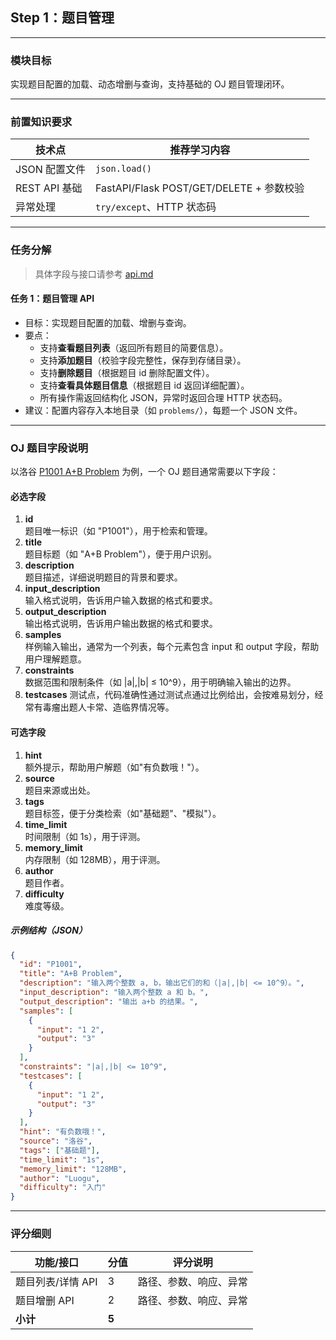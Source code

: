 ## Step 1：题目管理

---

### 模块目标

实现题目配置的加载、动态增删与查询，支持基础的 OJ 题目管理闭环。

---

### 前置知识要求

| 技术点         | 推荐学习内容           |
| -------------- | ---------------------- |
| JSON 配置文件   | `json.load()`          |
| REST API 基础   | FastAPI/Flask POST/GET/DELETE + 参数校验 |
| 异常处理        | `try/except`、HTTP 状态码 |

---

### 任务分解

> 具体字段与接口请参考 [api.md](../api.md)

#### 任务 1：题目管理 API
- 目标：实现题目配置的加载、增删与查询。
- 要点：
  - 支持**查看题目列表**（返回所有题目的简要信息）。
  - 支持**添加题目**（校验字段完整性，保存到存储目录）。
  - 支持**删除题目**（根据题目 id 删除配置文件）。
  - 支持**查看具体题目信息**（根据题目 id 返回详细配置）。
  - 所有操作需返回结构化 JSON，异常时返回合理 HTTP 状态码。
- 建议：配置内容存入本地目录（如 `problems/`），每题一个 JSON 文件。

---

### OJ 题目字段说明

以洛谷 [P1001 A+B Problem](https://www.luogu.com.cn/problem/P1001) 为例，一个 OJ 题目通常需要以下字段：

#### 必选字段

1. **id**  
   题目唯一标识（如 "P1001"），用于检索和管理。
2. **title**  
   题目标题（如 "A+B Problem"），便于用户识别。
3. **description**  
   题目描述，详细说明题目的背景和要求。
4. **input_description**  
   输入格式说明，告诉用户输入数据的格式和要求。
5. **output_description**  
   输出格式说明，告诉用户输出数据的格式和要求。
6. **samples**  
   样例输入输出，通常为一个列表，每个元素包含 input 和 output 字段，帮助用户理解题意。
7. **constraints**  
   数据范围和限制条件（如 |a|,|b| ≤ 10^9），用于明确输入输出的边界。
8. **testcases**
   测试点，代码准确性通过测试点通过比例给出，会按难易划分，经常有毒瘤出题人卡常、造临界情况等。

#### 可选字段

1. **hint**  
   额外提示，帮助用户解题（如"有负数哦！"）。
2. **source**  
   题目来源或出处。
3. **tags**  
   题目标签，便于分类检索（如"基础题"、"模拟"）。
4. **time_limit**  
   时间限制（如 1s），用于评测。
5. **memory_limit**  
   内存限制（如 128MB），用于评测。
6. **author**  
   题目作者。
7. **difficulty**  
   难度等级。

##### 示例结构（JSON）

```json
{
  "id": "P1001",
  "title": "A+B Problem",
  "description": "输入两个整数 a, b，输出它们的和（|a|,|b| <= 10^9）。",
  "input_description": "输入两个整数 a 和 b。",
  "output_description": "输出 a+b 的结果。",
  "samples": [
    {
      "input": "1 2",
      "output": "3"
    }
  ],
  "constraints": "|a|,|b| <= 10^9",
  "testcases": [
    {
      "input": "1 2",
      "output": "3"
    }
  ],
  "hint": "有负数哦！",
  "source": "洛谷",
  "tags": ["基础题"],
  "time_limit": "1s",
  "memory_limit": "128MB",
  "author": "Luogu",
  "difficulty": "入门"
}
```

---

### 评分细则

| 功能/接口                | 分值 | 评分说明                         |
|--------------------------|------|----------------------------------|
| 题目列表/详情 API        | 3  | 路径、参数、响应、异常            |
| 题目增删 API             | 2   | 路径、参数、响应、异常            |
| **小计**                 | **5**| |